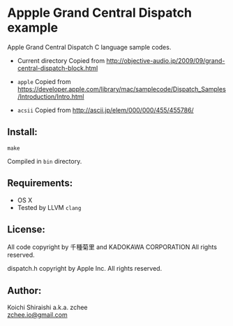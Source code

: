 Appple Grand Central Dispatch example
=====

Apple Grand Central Dispatch C language sample codes.  

- Current directory
    Copied from http://objective-audio.jp/2009/09/grand-central-dispatch-block.html

- `apple`
    Copied from https://developer.apple.com/library/mac/samplecode/Dispatch_Samples/Introduction/Intro.html

- `acsii`
    Copied from http://ascii.jp/elem/000/000/455/455786/

Install:
------

```
make
```

Compiled in `bin` directory.

Requirements:
-------------
- OS X
- Tested by LLVM `clang`

License:
--------
All code copyright by 千種菊里 and KADOKAWA CORPORATION All rights reserved.  

dispatch.h copyright by Apple Inc. All rights reserved.

Author:
-------
Koichi Shiraishi a.k.a. zchee  
zchee.io@gmail.com

